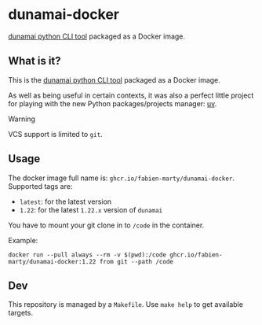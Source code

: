 # dunamai-docker

[dunamai python CLI tool](https://github.com/mtkennerly/dunamai) packaged as a Docker image.

## What is it?

This is the [dunamai python CLI tool](https://github.com/mtkennerly/dunamai) packaged as a Docker image.

As well as being useful in certain contexts, it was also a perfect little project for playing with the new Python packages/projects manager: [uv](https://github.com/astral-sh/uv).

> [!WARNING]  
> VCS support is limited to `git`.

## Usage

The docker image full name is: `ghcr.io/fabien-marty/dunamai-docker`. Supported tags are:

- `latest`: for the latest version
- `1.22`: for the latest `1.22.x` version of `dunamai`

You have to mount your git clone in to `/code` in the container.

Example:

`docker run --pull always --rm -v $(pwd):/code ghcr.io/fabien-marty/dunamai-docker:1.22 from git --path /code`

## Dev

This repository is managed by a `Makefile`. Use `make help` to get available targets.
